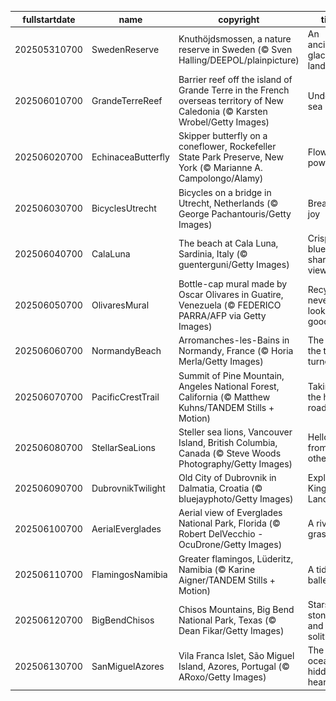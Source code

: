 |fullstartdate|name|copyright|title|image|
|--|--|--|--|--|
202505310700|SwedenReserve|Knuthöjdsmossen, a nature reserve in Sweden (© Sven Halling/DEEPOL/plainpicture)|An ancient glacial landscape|![](/en-US/2025/06/202505310700SwedenReserve.jpg)|
202506010700|GrandeTerreReef|Barrier reef off the island of Grande Terre in the French overseas territory of New Caledonia (© Karsten Wrobel/Getty Images)|Under the sea|![](/en-US/2025/06/202506010700GrandeTerreReef.jpg)|
202506020700|EchinaceaButterfly|Skipper butterfly on a coneflower, Rockefeller State Park Preserve, New York (© Marianne A. Campolongo/Alamy)|Flower power|![](/en-US/2025/06/202506020700EchinaceaButterfly.jpg)|
202506030700|BicyclesUtrecht|Bicycles on a bridge in Utrecht, Netherlands (© George Pachantouris/Getty Images)|Break for joy|![](/en-US/2025/06/202506030700BicyclesUtrecht.jpg)|
202506040700|CalaLuna|The beach at Cala Luna, Sardinia, Italy (© guenterguni/Getty Images)|Crisp blues, sharp views|![](/en-US/2025/06/202506040700CalaLuna.jpg)|
202506050700|OlivaresMural|Bottle-cap mural made by Oscar Olivares in Guatire, Venezuela (© FEDERICO PARRA/AFP via Getty Images)|Recycling never looked so good|![](/en-US/2025/06/202506050700OlivaresMural.jpg)|
202506060700|NormandyBeach|Arromanches-les-Bains in Normandy, France (© Horia Merla/Getty Images)|The day the tide turned|![](/en-US/2025/06/202506060700NormandyBeach.jpg)|
202506070700|PacificCrestTrail|Summit of Pine Mountain, Angeles National Forest, California (© Matthew Kuhns/TANDEM Stills + Motion)|Taking the high road|![](/en-US/2025/06/202506070700PacificCrestTrail.jpg)|
202506080700|StellarSeaLions|Steller sea lions, Vancouver Island, British Columbia, Canada (© Steve Woods Photography/Getty Images)|Hello from the other side|![](/en-US/2025/06/202506080700StellarSeaLions.jpg)|
202506090700|DubrovnikTwilight|Old City of Dubrovnik in Dalmatia, Croatia (© bluejayphoto/Getty Images)|Explore King's Landing|![](/en-US/2025/06/202506090700DubrovnikTwilight.jpg)|
202506100700|AerialEverglades|Aerial view of Everglades National Park, Florida (© Robert DelVecchio - OcuDrone/Getty Images)|A river of grass|![](/en-US/2025/06/202506100700AerialEverglades.jpg)|
202506110700|FlamingosNamibia|Greater flamingos, Lüderitz, Namibia (© Karine Aigner/TANDEM Stills + Motion)|A tidal ballet|![](/en-US/2025/06/202506110700FlamingosNamibia.jpg)|
202506120700|BigBendChisos|Chisos Mountains, Big Bend National Park, Texas (© Dean Fikar/Getty Images)|Stars, stone, and solitude|![](/en-US/2025/06/202506120700BigBendChisos.jpg)|
202506130700|SanMiguelAzores|Vila Franca Islet, São Miguel Island, Azores, Portugal (© ARoxo/Getty Images)|The ocean's hidden heartbeat|![](/en-US/2025/06/202506130700SanMiguelAzores.jpg)|
